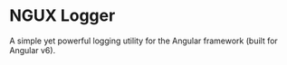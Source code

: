 # NGUX Logger

A simple yet powerful logging utility for the Angular framework (built for Angular v6).

